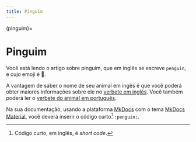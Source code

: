 ```yaml
---
title: Pinguim
---
```


(pinguim)=

# Pinguim

Você está lendo o artigo sobre pinguim, que em inglês se escreve 
`penguin`, e cujo emoji é 🐧.

A vantagem de saber o nome de seu animal em ingês é que você poderá obter maiores informações sobre ele no [verbete em inglês](wikien:penguin). 
Você também poderá ler o [verbete do animal em português](wikipt:pinguim).

Na sua documentação, usando a plataforma [MkDocs](https://www.mkdocs.org/) com o tema [MkDocs Material](https://squidfunk.github.io/mkdocs-material/),
você deverá inserir o código curto[^1] `:penguin:`.

[^1]: Código curto, em inglês, é *short code*.
